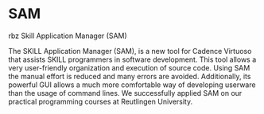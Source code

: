 # SAM
rbz Skill Application Manager (SAM)

The SKILL Application Manager (SAM), is a new tool for Cadence Virtuoso that assists SKILL programmers in software development. This tool allows a very user-friendly organization and execution of source code. Using SAM the manual effort is reduced and many errors are avoided. Additionally, its powerful GUI allows a much more comfortable way of developing userware than the usage of command lines. We successfully applied SAM on our practical programming courses at Reutlingen University.
